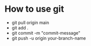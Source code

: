 # How to use git

- git pull origin main
- git add .
- git commit -m "commit-message"
- git push -u origin your-branch-name
